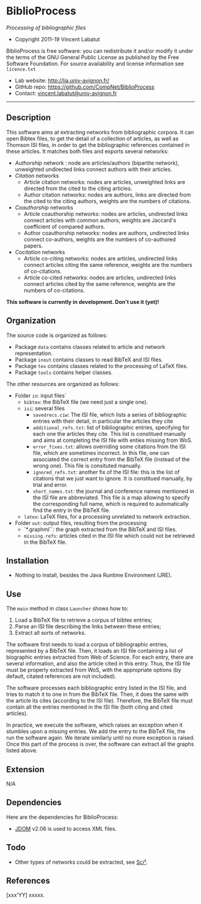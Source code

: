 BiblioProcess
=======
*Processing of bibliographic files*

* Copyright 2011-19 Vincent Labatut

BiblioProcess is free software: you can redistribute it and/or modify it under the terms of the GNU General Public License as published by the Free Software Foundation. For source availability and license information see `licence.txt`

* Lab website: http://lia.univ-avignon.fr/
* GitHub repo: https://github.com/CompNet/BiblioProcess
* Contact: vincent.labatut@univ-avignon.fr

-----------------------------------------------------------------------

## Description
This software aims at extracting networks from bibliographic corpora. It can open Bibtex files, to get the detail of a collection of articles,
as well as Thomson ISI files, in order to get the bibliographic references contained in these articles. It matches both files and exports several networks:
* *Authorship* network : node are articles/authors (bipartite network), unweighted undirected links connect authors with their articles.
* *Citation* networks
  * Article citation networks: nodes are articles, unweighted links are directed from the cited to the citing articles.
  * Author citation networks: nodes are authors, links are directed from the cited to the citing authors, weights are the numbers of citations.
* *Coauthorship* networks
  * Article coauthorship networks: nodes are articles, undirected links connect articles with common authors, weights are Jaccard's coefficient of compared authors.
  * Author coauthorship networks: nodes are authors, undirected links connect co-authors, weights are the numbers of co-authored papers.
* *Cocitation* networks
  * Article co-citing networks: nodes are articles, undirected links connect articles citing the same reference, weights are the numbers of co-citations.
  * Article co-cited networks: nodes are articles, undirected links connect articles cited by the same reference, weights are the numbers of co-citations.

**This software is currently in development. Don't use it (yet)!**

## Organization
The source code is organized as follows:
* Package `data` contains classes related to article and network representation.
* Package `inout` contains classes to read BibTeX and ISI files.
* Package `tex` contains classes related to the processing of LaTeX files.
* Package `tools` contains helper classes.

The other resources are organized as follows:
* Folder `in`: input files` 
  * `bibtex`: the BibTeX file (we need just a single one).
  * `isi`: several files
    * `savedrecs.ciw`: The ISI file, which lists a series of bibliographic entries with their detail, in particular the articles they cite
    * `additional_refs.txt`: list of bibliographic entries, specifying for each one the articles they cite. This list is constitued manually and aims at completing the ISI file with enties missing from WoS.
    * `error_fixes.txt`: allows overriding some citations from the ISI file, which are sometimes incorrect. In this file, one can associated the correct entry from the BibTeX file (instead of the wrong one). This file is consituted manually.
    * `ignored_refs.txt`: another fix of the ISI file: this is the list of citations that we just want to ignore. It is constitued manually, by trial and error.
    * `short_names.txt`: the journal and conference names mentioned in the ISI file are abbreviated. This file is a map allowing to specify the corresponding full name, which is required to automatically find the entry in the BibTeX file. 
  * `latex`: LaTeX files, for a processing unrelated to network extraction.
* Folder `out`: output files, resulting from the processing
  * `*.graphml``: the graph extracted from the BibTeX and ISI files.
  * `missing.refs`: articles cited in the ISI file which could not be retrieved in the BibTeX file. 

## Installation
* Nothing to install, besides the Java Runtime Environment (JRE).

## Use
The `main` method in class `Launcher` shows how to:
1. Load a BibTeX file to retrieve a corpus of bibtex entries;
2. Parse an ISI file describing the links between these entries;
3. Extract all sorts of networks.

The software first needs to load a corpus of bibliographic entries, represented by a BibTeX file. Then, it loads an ISI file containing a list of biographic entries extracted from Web of Science. For each entry, there are several information, and also the article cited in this entry. Thus, the ISI file must be properly extracted from WoS, with the appropriate options (by default, citated references are not included).

The software processes each bibliographic entry listed in the ISI file, and tries to match it to one in from the BibTeX file. Then, it does the same with the article its cites (according to the ISI file). Therefore, the BibTeX file must contain all the entries mentioned in the ISI file (both citing and cited articles). 

In practice, we execute the software, which raises an exception when it stumbles upon a missing entries. We add the entry to the BibTeX file, the run the software again. We iterate similarly until no more exception is raised. Once this part of the process is over, the software can extract all the graphs listed above. 


## Extension
N/A

## Dependencies
Here are the dependencies for BiblioProcess:
* [JDOM](http://www.jdom.org) v2.06 is used to access XML files.

## Todo
* Other types of networks could be extracted, see [Sci²](http://wiki.cns.iu.edu/pages/viewpage.action?pageId=1245863#id-4.9NetworkAnalysis(WithWhom?)-4.9.1NetworkExtraction).

## References
[xxx'YY] xxxxx.

